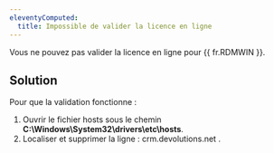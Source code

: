 ```yaml
---
eleventyComputed:
  title: Impossible de valider la licence en ligne
---
```

Vous ne pouvez pas valider la licence en ligne pour {{ fr.RDMWIN }}.  

## Solution

Pour que la validation fonctionne :  

1. Ouvrir le fichier hosts sous le chemin **C:\Windows\System32\drivers\etc\hosts**.
1. Localiser et supprimer la ligne : crm<area>.devolutions.net .